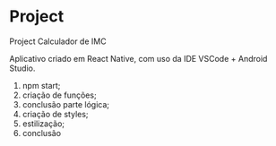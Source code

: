 # Project
Project Calculador de IMC

Aplicativo criado em React Native, com uso da IDE VSCode + Android Studio.

1. npm start;
2. criação de funções;
3. conclusão parte lógica;
4. criação de styles;
5. estilização;
6. conclusão


